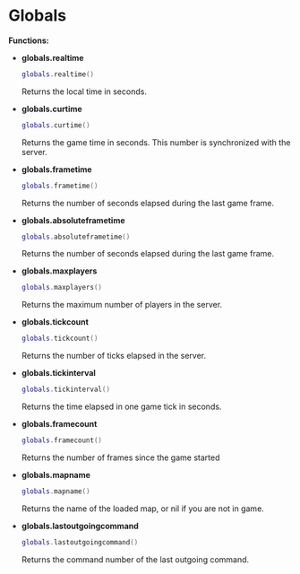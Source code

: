 # Globals

**Functions:**

* **globals.realtime**
	```lua
	globals.realtime()
	```
	
	Returns the local time in seconds.


* **globals.curtime**
	```lua
	globals.curtime()
	```
	
	Returns the game time in seconds. This number is synchronized with the server.


* **globals.frametime**
	```lua
	globals.frametime()
	```
	
	Returns the number of seconds elapsed during the last game frame.


* **globals.absoluteframetime**
	```lua
	globals.absoluteframetime()
	```
	
	Returns the number of seconds elapsed during the last game frame.


* **globals.maxplayers**
	```lua
	globals.maxplayers()
	```
	
	Returns the maximum number of players in the server.


* **globals.tickcount**
	```lua
	globals.tickcount()
	```
	
	Returns the number of ticks elapsed in the server.


* **globals.tickinterval**
	```lua
	globals.tickinterval()
	```
	
	Returns the time elapsed in one game tick in seconds.


* **globals.framecount**
	```lua
	globals.framecount()
	```
	
	Returns the number of frames since the game started


* **globals.mapname**
	```lua
	globals.mapname()
	```
	
	Returns the name of the loaded map, or nil if you are not in game.


* **globals.lastoutgoingcommand**
	```lua
	globals.lastoutgoingcommand()
	```
	
	Returns the command number of the last outgoing command.

